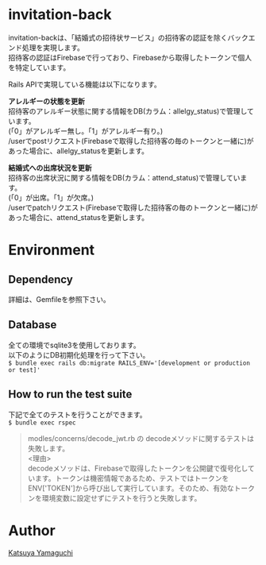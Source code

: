 # invitation-back

invitation-backは、「結婚式の招待状サービス」の招待客の認証を除くバックエンド処理を実現します。  
招待客の認証はFirebaseで行っており、Firebaseから取得したトークンで個人を特定しています。  

Rails APIで実現している機能は以下になります。

**アレルギーの状態を更新**  
招待客のアレルギー状態に関する情報をDB(カラム：allelgy_status)で管理しています。  
(「0」がアレルギー無し。「1」がアレルギー有り。)  
/userでpostリクエスト(Firebaseで取得した招待客の毎のトークンと一緒に)があった場合に、allelgy_statusを更新します。

**結婚式への出席状況を更新**  
招待客の出席状況に関する情報をDB(カラム：attend_status)で管理しています。  
(「0」が出席。「1」が欠席。)  
/userでpatchリクエスト(Firebaseで取得した招待客の毎のトークンと一緒に)があった場合に、attend_statusを更新します。

# Environment
## Dependency
詳細は、Gemfileを参照下さい。

## Database
全ての環境でsqlite3を使用しております。  
以下のようにDB初期化処理を行って下さい。  
`$ bundle exec rails db:migrate RAILS_ENV='[development or production or test]'`

## How to run the test suite
下記で全てのテストを行うことができます。  
`$ bundle exec rspec`

> modles/concerns/decode_jwt.rb の decodeメソッドに関するテストは失敗します。  
> <理由>  
> decodeメソッドは、Firebaseで取得したトークンを公開鍵で復号化しています。トークンは機密情報であるため、テストではトークンをENV['TOKEN']から呼び出して実行しています。そのため、有効なトークンを環境変数に設定せずにテストを行うと失敗します。

# Author
[Katsuya Yamaguchi](https://github.com/katsuya-yamaguchi)
